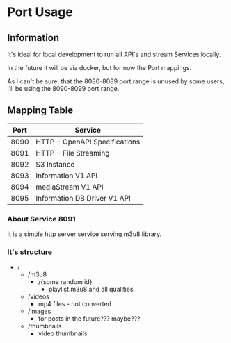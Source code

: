 # Port Usage


## Information

It's ideal for local development to run all API's and stream Services locally.

In the future it will be via docker, but for now the Port mappings.

As I can't be sure, that the 8080-8089 port range is unused by some users,
i'll be using the 8090-8099 port range.

## Mapping Table

 Port | Service
------|---------
 8090 | HTTP - OpenAPI Specifications
 8091 | HTTP - File Streaming
 8092 | S3 Instance
 8093 | Information V1 API
 8094 | mediaStream V1 API
 8095 | Information DB Driver V1 API

### About Service 8091

It is a simple http server service serving m3u8 library.

### It's structure

* /
  * /m3u8
    * /{some random id}
      * playlist.m3u8 and all qualities
  * /videos
    * mp4 files - not converted
  * /images
    * for posts in the future??? maybe???
  * /thumbnails
    * video thumbnails
